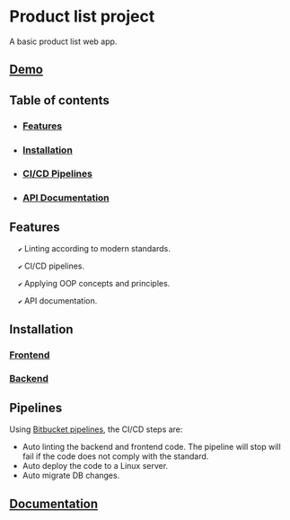 # Product list project
A basic product list web app.

## [Demo](https://scandiweb.eyadroid.com)

## Table of contents
- ### [Features](#markdown-header-features_1)
- ### [Installation](#markdown-header-installation_1)
- ### [CI/CD Pipelines](#markdown-header-pipelines)
- ### [API Documentation](#markdown-header-documentation)

## Features
&nbsp;&nbsp;&nbsp;&nbsp;`✔️` Linting according to modern standards.

&nbsp;&nbsp;&nbsp;&nbsp;`✔️` CI/CD pipelines.

&nbsp;&nbsp;&nbsp;&nbsp;`✔️` Applying OOP concepts and principles.

&nbsp;&nbsp;&nbsp;&nbsp;`✔️` API documentation.

## Installation
### [Frontend](./frontend/README.md)
### [Backend](./backend/README.md)

## Pipelines
Using [Bitbucket pipelines](https://bitbucket.org/product/features/pipelines), the CI/CD steps are:

* Auto linting the backend and frontend code. The pipeline will stop will fail if the code does not comply with the standard.
* Auto deploy the code to a Linux server.
* Auto migrate DB changes.

## [Documentation](https://scandiweb.eyadroid.com/swagger)
